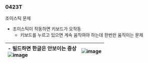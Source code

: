 ### 0423T  

조이스틱 문제
- 조이스틱이 작동하면 키보드가 오작동
  - 키보드를 누르고 있으면 계속 움직여야 하는데 한번만 움직이는 문제



|- 빌드하면 한글은 안보이는 증상  <br>![image](https://github.com/s8st/20240320FinalProject/assets/153998744/8195b1a7-6a96-4e52-a2c5-698e4ae2e616)|![image](https://github.com/s8st/20240320FinalProject/assets/153998744/5834706d-7a9e-467d-a9b8-e97a8a8bfcb7)|
|:--|--|
